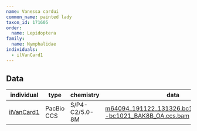 ```yaml
---
name: Vanessa cardui
common_name: painted lady
taxon_id: 171605
order:
  name: Lepidoptera
family:
  name: Nymphalidae
individuals:
  - ilVanCard1
---
```


## Data

| individual | type       | chemistry      | data |
| ---------- | ---------- | -------------- | ---- |
| [ilVanCard1](../individuals/ilVanCard1.md) | PacBio CCS | S/P4-C2/5.0-8M | [m64094_191122_131326.bc1021_BAK8B_OA--bc1021_BAK8B_OA.ccs.bam](https://darwin.cog.sanger.ac.uk/insects/Vanessa_cardui/ilVanCard1/genomic_data/pacbio/m64094_191122_131326.bc1021_BAK8B_OA--bc1021_BAK8B_OA.ccs.bam) [[pbi](https://darwin.cog.sanger.ac.uk/insects/Vanessa_cardui/ilVanCard1/genomic_data/pacbio/m64094_191122_131326.bc1021_BAK8B_OA--bc1021_BAK8B_OA.ccs.bam.pbi)]|
